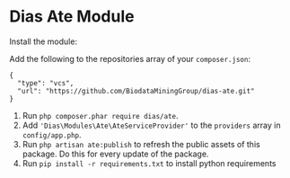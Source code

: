 # Dias Ate Module

Install the module:

Add the following to the repositories array of your `composer.json`:
```
{
  "type": "vcs",
  "url": "https://github.com/BiodataMiningGroup/dias-ate.git"
}
```

1. Run `php composer.phar require dias/ate`.
2. Add `'Dias\Modules\Ate\AteServiceProvider'` to the `providers` array in `config/app.php`.
3. Run `php artisan ate:publish` to refresh the public assets of this package. Do this for every update of the package.
4. Run `pip install -r requirements.txt` to install python requirements
